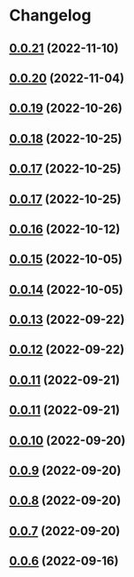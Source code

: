 # Changelog

## [0.0.21](https://github.com/inflearn/shaka-player/compare/v0.0.21) (2022-11-10)

## [0.0.20](https://github.com/inflearn/shaka-player/compare/v0.0.20) (2022-11-04)

## [0.0.19](https://github.com/inflearn/shaka-player/compare/v0.0.19) (2022-10-26)

## [0.0.18](https://github.com/inflearn/shaka-player/compare/v0.0.18) (2022-10-25)

## [0.0.17](https://github.com/inflearn/shaka-player/compare/v0.0.17) (2022-10-25)

## [0.0.17](https://github.com/inflearn/shaka-player/compare/v0.0.17) (2022-10-25)

## [0.0.16](https://github.com/inflearn/shaka-player/compare/v0.0.16) (2022-10-12)

## [0.0.15](https://github.com/inflearn/shaka-player/compare/v0.0.15) (2022-10-05)

## [0.0.14](https://github.com/inflearn/shaka-player/compare/v0.0.14) (2022-10-05)

## [0.0.13](https://github.com/inflearn/shaka-player/compare/v0.0.13) (2022-09-22)

## [0.0.12](https://github.com/inflearn/shaka-player/compare/v0.0.12) (2022-09-22)

## [0.0.11](https://github.com/inflearn/shaka-player/compare/v0.0.11) (2022-09-21)

## [0.0.11](https://github.com/inflearn/shaka-player/compare/v0.0.11) (2022-09-21)

## [0.0.10](https://github.com/inflearn/shaka-player/compare/v0.0.10) (2022-09-20)

## [0.0.9](https://github.com/inflearn/shaka-player/compare/v0.0.9) (2022-09-20)

## [0.0.8](https://github.com/inflearn/shaka-player/compare/v0.0.8) (2022-09-20)

## [0.0.7](https://github.com/inflearn/shaka-player/compare/v0.0.7) (2022-09-20)

## [0.0.6](https://github.com/inflearn/shaka-player/compare/v0.0.6) (2022-09-16)
